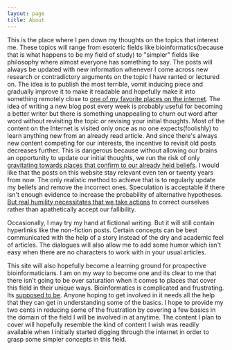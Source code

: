 ```yaml
---
layout: page
title: About
---
```


This is the place where I pen down my thoughts on the topics that interest me. These topics will range from esoteric fields like bioinformatics(because that is what happens to be my field of study) to "simpler" fields like philosophy where almost everyone has something to say.  The posts will always be updated with new information whenever I come across new research or contradictory arguments on the topic I have ranted or lectured on.  The idea is to publish the most terrible, vomit inducing piece and gradually improve it to make it readable and hopefully make it into something remotely close to <u>[one of my favorite places on the internet](http://www.gwern.net)</u>. The idea of writing a new blog post every week is probably useful for becoming a better writer but there is something unappealing to churn out word after word without revisiting the topic or revising your initial thoughts. Most of the content on the Internet is visited only once as no one expects(foolishly) to learn anything new from an already read article. And since there's always new content competing for our interests, the incentive to revisit old posts decreases further. This is dangerous because without allowing our brains an opportunity to update our initial thoughts, we run the risk of only <u>[gravitating towards places that confirm to our already held beliefs](https://en.wikipedia.org/wiki/Confirmation_bias)</u>. I would like that the posts on this website stay relevant even ten or twenty years from now. The only realistic method to achieve that is to regularly update my beliefs and remove the incorrect ones. Speculation is acceptable if there isn't enough evidence to increase the probability of alternative hypotheses. <u>[But real humility necessitates that we take actions](http://lesswrong.com/lw/gq/the_proper_use_of_humility/)</u> to correct ourselves rather than apathetically accept our fallibility.

Occasionally, I may try my hand at fictional  writing. But it will still contain hyperlinks like the non-fiction posts. Certain concepts can be best communicated with the help of a story instead of the dry and academic feel of articles. The dialogues will also allow me to add some humor which isn't easy when there are no characters to work with in your usual articles. 

This site will also hopefully become a learning ground for prospective bioinformaticians. I am on my way to become one and its clear to me that there isn't going to be over saturation when it comes to places that cover this field in their unique ways. Bioinformatics is complicated and frustrating. Its <u>[supposed to be](http://xkcd.com/1605/)</u>. Anyone hoping to get involved in it needs all the help that they can get in understanding some of the basics. I hope to provide my two cents in reducing some of the frustration by covering a few basics in the domain of the field I will be involved in at anytime. The content I plan to cover will hopefully resemble the kind of content I wish was readily available when I initially started digging through the internet in order to grasp some simpler concepts in this field. 







